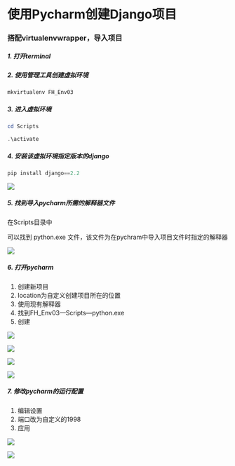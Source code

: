# 使用Pycharm创建Django项目



### 搭配virtualenvwrapper，导入项目



##### 1. 打开terminal



##### 2. 使用管理工具创建虚拟环境

```powershell
mkvirtualenv FH_Env03
```



##### 3. 进入虚拟环境

```powershell
cd Scripts

.\activate
```



##### 4. 安装该虚拟环境指定版本的django

```powershell
pip install django==2.2
```

![](D:\TyporaNote\Django\3.使用Pycharm创建项目.assets\1.png)



##### 5. 找到导入pycharm所需的解释器文件

在Scripts目录中

可以找到 python.exe 文件，该文件为在pychram中导入项目文件时指定的解释器

![](D:\TyporaNote\Django\3.使用Pycharm创建项目.assets\2.png)



##### 6. 打开pycharm

1. 创建新项目
2. location为自定义创建项目所在的位置
3. 使用现有解释器
4. 找到FH_Env03—Scripts—python.exe
5. 创建

![](D:\TyporaNote\Django\3.使用Pycharm创建项目.assets\3-1592448051540.png)

![](D:\TyporaNote\Django\3.使用Pycharm创建项目.assets\4.png)

![](D:\TyporaNote\Django\3.使用Pycharm创建项目.assets\5.png)

![](D:\TyporaNote\Django\3.使用Pycharm创建项目.assets\6.png)



##### 7. 修改pycharm的运行配置

1. 编辑设置
2. 端口改为自定义的1998
3. 应用

![](D:\TyporaNote\Django\3.使用Pycharm创建项目.assets\7.png)

![](D:\TyporaNote\Django\3.使用Pycharm创建项目.assets\8.png)



